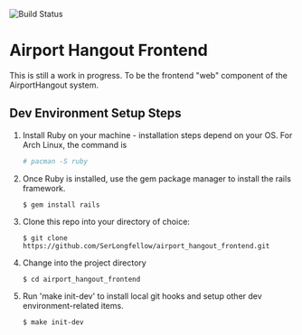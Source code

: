 ![Build Status](https://codebuild.us-east-1.amazonaws.com/badges?uuid=eyJlbmNyeXB0ZWREYXRhIjoidXR6VkpScHFRK0VTZ2dxcW9TRVA4Z0ljdVpvSFpmVFh6M3dVY083eUNuU21YZzZMM2J0Q0wvL20zVmtQc09iZ1QvYjhsYy8yWGhUNld5TEY4VTltdHk4PSIsIml2UGFyYW1ldGVyU3BlYyI6InZ5KzAyT2pzMHhvNVl3ZzgiLCJtYXRlcmlhbFNldFNlcmlhbCI6MX0%3D&branch=master)

# Airport Hangout Frontend

This is still a work in progress. To be the frontend "web" component of the AirportHangout system.

## Dev Environment Setup Steps
1. Install Ruby on your machine - installation steps depend on your OS. For Arch Linux, the command is
    ```bash
    # pacman -S ruby
    ```
1. Once Ruby is installed, use the gem package manager to install the rails framework.
    ```
    $ gem install rails
    ```
1. Clone this repo into your directory of choice:
    ```
    $ git clone https://github.com/SerLongfellow/airport_hangout_frontend.git
    ```
1. Change into the project directory
    ```
    $ cd airport_hangout_frontend
    ```
1. Run 'make init-dev' to install local git hooks and setup other dev environment-related items.
    ```
    $ make init-dev
    ```
